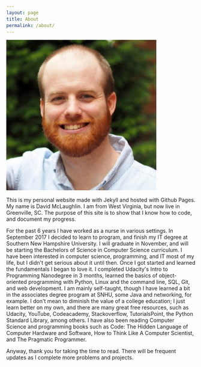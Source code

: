 ```yaml
---
layout: page
title: About
permalink: /about/
---
```

![bio_pic](/bio_pic.jpg)

This is my personal website made with Jekyll and hosted with Github Pages. My name is David McLaughlin. I am from West Virginia, but now live in Greenville, SC. The purpose of this site is to show that I know how to code, and document my progress.

For the past 6 years I have worked as a nurse in various settings. In September 2017 I decided to learn to program, and finish my IT degree at Southern New Hampshire University. I will graduate in November, and will be starting the Bachelors of Science in Computer Science curriculum. I have been interested in computer science, programming, and IT most of my life, but I didn't get serious about it until then. Once I got started and learned the fundamentals I began to love it. I completed Udacity's Intro to Programming Nanodegree in 3 months, learned the basics of object-oriented programming with Python, Linux and the command line, SQL, Git, and web development. I am mainly self-taught, though I have learned a bit in the associates degree program at SNHU, some Java and networking, for example. I don't mean to diminish the value of a college education; I just learn better on my own, and there are many great free resources, such as Udacity, YouTube, Codeacademy, Stackoverflow, TutorialsPoint, the Python Standard Library, among others. I have also been reading Computer Science and programming books such as Code: The Hidden Language of Computer Hardware and Software, How to Think Like A Computer Scientist, and The Pragmatic Programmer.

Anyway, thank you for taking the time to read. There will be frequent updates as I complete more problems and projects.

